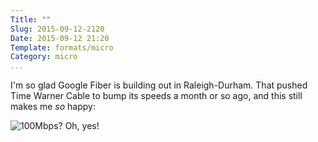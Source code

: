 ```yaml
---
Title: ""
Slug: 2015-09-12-2120
Date: 2015-09-12 21:20
Template: formats/micro
Category: micro
...
```


I'm so glad Google Fiber is building out in Raleigh-Durham. That pushed Time
Warner Cable to bump its speeds a month or so ago, and this still makes me *so*
happy:

![100Mbps? Oh, yes!](//cdn.chriskrycho.com/images/speedtest_2015-09-12.png "Speedtest.net results")
